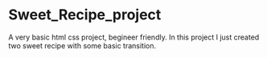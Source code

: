 # Sweet_Recipe_project
A very basic html css project, begineer friendly. 
In this project I just created two sweet recipe with some basic transition.
